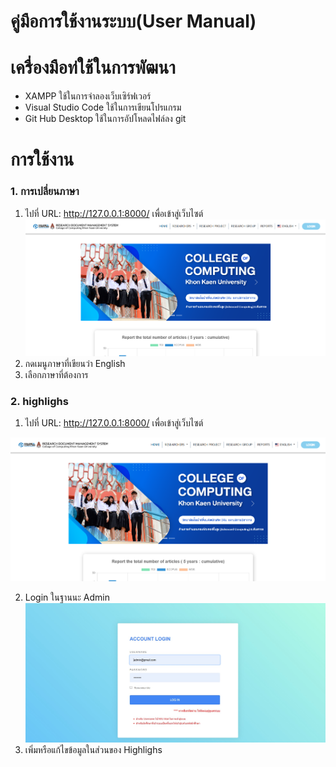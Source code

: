 # **คู่มือการใช้งานระบบ(User Manual)**

# เครื่องมือท่ใช้ในการพัฒนา
  * XAMPP ใช้ในการจำลองเว็บเซิร์ฟเวอร์
  * Visual Studio Code ใช้ในการเขียนโปรแกรม
  * Git Hub Desktop ใช้ในการอัปโหลดไฟล์ลง git

# การใช้งาน
### 1. การเปลี่ยนภาษา 
1. ไปที่ URL: http://127.0.0.1:8000/ เพื่อเข้าสู่เว็บไซต์
![Home page](../image/image_manual/Home.jpg)
2. กดเมนูภาษาที่เขียนว่า English
3. เลือกภาษาที่ต้องการ

### 2. highlighs
1.  ไปที่ URL: http://127.0.0.1:8000/ เพื่อเข้าสู่เว็บไซต์

![Home page](../image/image_manual/Home.jpg)

2.  Login ในฐานนะ Admin
![Login page](../image/image_manual/login.jpg)
3.  เพิ่มหรือแก้ไขข้อมูลในส่วนของ Highlighs 
